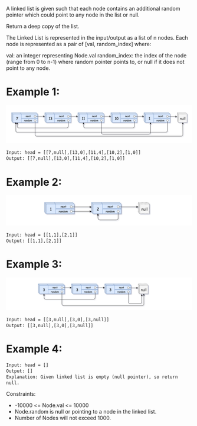 A linked list is given such that each node contains an additional random pointer which could point to any node in the list or null.

Return a deep copy of the list.

The Linked List is represented in the input/output as a list of n nodes. Each node is represented as a pair of [val, random_index] where:

val: an integer representing Node.val
random_index: the index of the node (range from 0 to n-1) where random pointer points to, or null if it does not point to any node.
 

# Example 1:
![](e1.png)
```
Input: head = [[7,null],[13,0],[11,4],[10,2],[1,0]]
Output: [[7,null],[13,0],[11,4],[10,2],[1,0]]
```
# Example 2:
![](e2.png)
```
Input: head = [[1,1],[2,1]]
Output: [[1,1],[2,1]]
```
# Example 3:
![](e3.png)

```
Input: head = [[3,null],[3,0],[3,null]]
Output: [[3,null],[3,0],[3,null]]
```
# Example 4:
```
Input: head = []
Output: []
Explanation: Given linked list is empty (null pointer), so return null.
```

Constraints:

- -10000 <= Node.val <= 10000
- Node.random is null or pointing to a node in the linked list.
- Number of Nodes will not exceed 1000.
